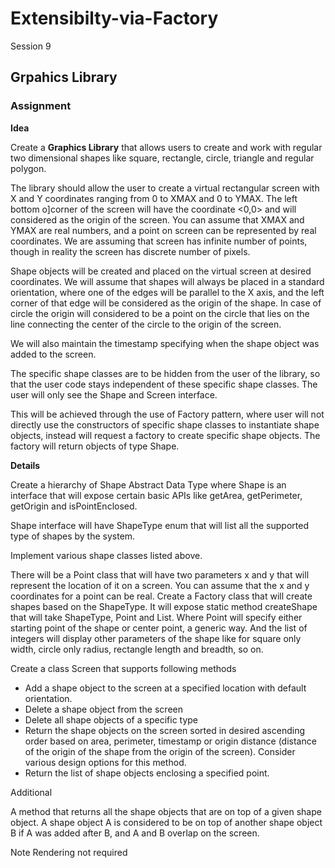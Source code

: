 # Extensibilty-via-Factory
Session 9

## Grpahics Library
### Assignment

**Idea**

Create a **Graphics Library** that allows users to create and work with regular two dimensional shapes like square, rectangle, circle, triangle and regular polygon.

The library should allow the user to create a virtual rectangular screen with X and Y coordinates ranging from 0 to XMAX and 0 to YMAX. The left bottom o]corner of the screen will have the coordinate <0,0> and will considered as the origin of the screen. You can assume that XMAX and YMAX are real numbers, and a point on screen can be represented by real coordinates. We are assuming that screen has infinite number of points, though in reality the screen has discrete number of pixels.

Shape objects will be created and placed on the virtual screen at desired coordinates. We will assume that shapes will always be placed in a standard orientation, where one of the edges will be parallel to the X axis, and the left corner of that edge will be considered as the origin of the shape. In case of circle the origin will considered to be a point on the circle that lies on the line connecting the center of the circle to the origin of the screen.

We will also maintain the timestamp specifying when the shape object was added to the screen. 

The specific shape classes are to be hidden from the user of the library, so that the user code stays independent of these specific shape classes. The user will only see the Shape and Screen interface.

This will be achieved through the use of Factory pattern, where user will not directly use the constructors of specific shape classes to instantiate shape objects, instead will request a factory to create specific shape objects. The factory will return objects of type Shape.
 
**Details**

Create a hierarchy of Shape Abstract Data Type where Shape is an interface that will expose certain basic APIs like getArea, getPerimeter, getOrigin and isPointEnclosed. 

Shape interface will have ShapeType enum that will list all the supported type of shapes by the system.

Implement various shape classes listed above.

There will be a Point class that will have two parameters x and y that will represent the location of it on a screen. You can assume that the x and y coordinates for a point can be real.
Create a Factory class that will create shapes based on the ShapeType. It will expose static method createShape that will take ShapeType, Point and List<Integer>. Where Point will specify either starting point of the shape or center point, a generic way. And the list of integers will display other parameters of the shape like for square only width, circle only radius, rectangle length and breadth, so on.

Create a class Screen that supports following methods

* Add a shape object to the screen at a specified location with default orientation.
* Delete a shape object from the screen
* Delete all shape objects of a specific type
* Return the shape objects on the screen sorted in desired ascending order based on area, perimeter, timestamp or origin distance (distance of the origin of the shape from the origin of the screen). Consider various design options for this method.
* Return the list of shape objects enclosing a specified point.

Additional

A method that returns all the shape objects that are on top of a given shape object. A shape object A is considered to be on top of another shape object B if A was added after B, and A and B overlap on the screen. 

Note
Rendering not required
